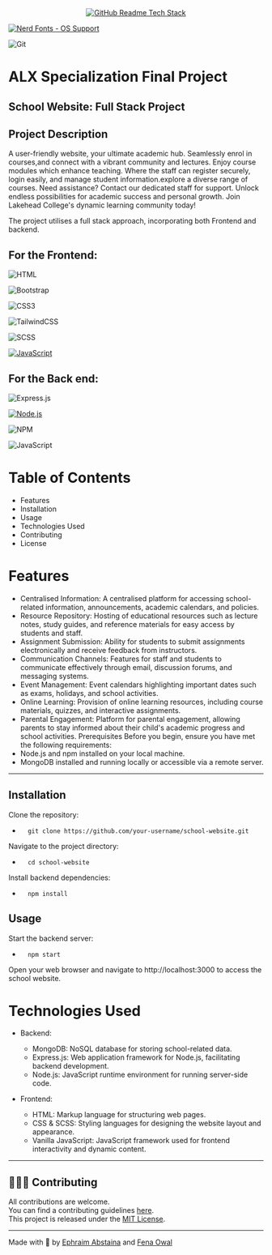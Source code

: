 <div align="center">
  <a href="https://github-readme-tech-stack.vercel.app">
    <img src="https://github-readme-tech-stack.vercel.app/api/cards?title=GitHub+Readme+Tech+Stack&align=center&titleAlign=center&fontSize=20&lineHeight=10&lineCount=2&theme=ayu&width=450&bg=%25230B0E14&titleColor=%231c9eff&line1=JavaScript%2CJavaScript%2Cauto%3Btailwindcss%2Ctailwind%2Cauto%3BExpressjs%2CExpressjs%2Cauto%3B&line2=MongoDB%2CMongoDB%2Cffffff%3BHTML%2CHTML%2Cauto%3BNodeJS%2CNodeJS%2Cauto%3B" alt="GitHub Readme Tech Stack" /> 
  </a>
</div>  


 
<a href="#patched-fonts" title=""><img src="https://raw.githubusercontent.com/wiki/ryanoasis/nerd-fonts/images/faux-shield-badge-os-logos.svg?sanitize=true" alt="Nerd Fonts - OS Support"></a>

![Git](https://img.shields.io/badge/git-%23F05033.svg?style=for-the-badge&logo=git&logoColor=white)

# ALX Specialization Final Project

## School Website: Full Stack Project

## Project Description


<p> A user-friendly website, your ultimate academic hub. Seamlessly enrol in courses,and connect with a vibrant community and lectures. Enjoy course modules which enhance teaching. Where the staff can register securely, login easily, and manage student information.explore a diverse range of courses.
 Need assistance? Contact our dedicated staff for support. Unlock endless possibilities for academic success and personal growth. Join Lakehead College's dynamic learning community today!
</p>

The project utilises a full stack approach, incorporating both Frontend and backend.

## For the Frontend:

![HTML](https://img.shields.io/badge/html-%23E34F26.svg?style=for-the-badge&logo=html&logoColor=white)  

![Bootstrap](https://img.shields.io/badge/bootstrap-%238511FA.svg?style=for-the-badge&logo=bootstrap&logoColor=white)

![CSS3](https://img.shields.io/badge/css3-%231572B6.svg?style=for-the-badge&logo=css3&logoColor=white)  

![TailwindCSS](https://img.shields.io/badge/tailwindcss-%2338B2AC.svg?style=for-the-badge&logo=tailwind-css&logoColor=white)

![SCSS](https://img.shields.io/badge/sass-%23CC6699.svg?style=for-the-badge&logo=sass&logoColor=white)

[![JavaScript](https://img.shields.io/badge/-JavaScript-black?style=for-the-badge&logo=javascript&logoColor=white)](https://developer.mozilla.org/en-US/docs/Web/JavaScript)



## For the Back end:

![Express.js](https://img.shields.io/badge/express.js-%23404d59.svg?style=for-the-badge&logo=express&logoColor=%2361DAFB) 


[![Node.js](https://img.shields.io/badge/-Node.js-339933?style=for-the-badge&logo=Node.js&logoColor=white)]() 

![NPM](https://img.shields.io/badge/NPM-%23CB3837.svg?style=for-the-badge&logo=npm&logoColor=white) 

![JavaScript](https://img.shields.io/badge/javascript-%23323330.svg?style=for-the-badge&logo=javascript&logoColor=%23F7DF1E)


# Table of Contents
* Features
* Installation
* Usage
* Technologies Used
* Contributing
* License

# Features

* Centralised Information: A centralised platform for accessing school-related information, announcements, academic calendars, and policies.
* Resource Repository: Hosting of educational resources such as lecture notes, study guides, and reference materials for easy access by students and staff.
* Assignment Submission: Ability for students to submit assignments electronically and receive feedback from instructors.
* Communication Channels: Features for staff and students to communicate effectively through email, discussion forums, and messaging systems.
* Event Management: Event calendars highlighting important dates such as exams, holidays, and school activities.
* Online Learning: Provision of online learning resources, including course materials, quizzes, and interactive assignments.
* Parental Engagement: Platform for parental engagement, allowing parents to stay informed about their child's academic progress and school activities.
Prerequisites
Before you begin, ensure you have met the following requirements:
* Node.js and npm installed on your local machine.
* MongoDB installed and running locally or accessible via a remote server.

<hr>

## Installation

Clone the repository:

*       git clone https://github.com/your-username/school-website.git

Navigate to the project directory:
*       cd school-website

Install backend dependencies:
*       npm install

## Usage

Start the backend server:
*       npm start

Open your web browser and navigate to http://localhost:3000 to access the school website.
  
# Technologies Used

* Backend:
    * MongoDB: NoSQL database for storing school-related data.
    * Express.js: Web application framework for Node.js, facilitating backend development.
    * Node.js: JavaScript runtime environment for running server-side code.

* Frontend:
    * HTML: Markup language for structuring web pages.
    * CSS & SCSS: Styling languages for designing the website layout and appearance.
    * Vanilla JavaScript: JavaScript framework used for frontend interactivity and dynamic content.
<hr>

## 🧑‍🤝‍🧑 Contributing

All contributions are welcome.  
You can find a contributing guidelines [here](CONTRIBUTING.md).  
This project is released under the [MIT License](LICENSE).

<hr>

Made with 🤍 by  [Ephraim Abstaina](https://github.com/Abstaina44) and [Fena Owal](https://github.com/konditi1)



